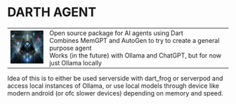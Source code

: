 # DARTH AGENT
<table>
  <tr>
    <td style="border: none;">
      <a href="darth_agent.png">
        <img src="darth_agent_logo.png" alt="Logo" width="100" />
      </a>
    </td>
    <td style="border: none;">
      Open source package for AI agents using Dart<br>
      Combines MemGPT and AutoGen to try to create a general purpose agent<br>
      Works (in the future) with Ollama and ChatGPT, but for now just Ollama locally
    </td>
  </tr>
</table>
Idea of this is to either be used serverside with dart_frog or serverpod and access local instances of Ollama, or use local models 
through device like modern android (or ofc slower devices) depending on memory and speed.
